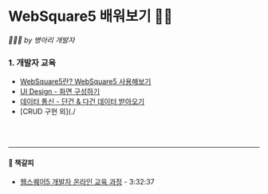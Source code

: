 # WebSquare5 배워보기 👩‍💻
*🐥🐣🐤 by 병아리 개발자*
<br/>

### 1. 개발자 교육

- [WebSquare5란? WebSquare5 사용해보기](./Summary1.md)
- [UI Design - 화면 구성하기](./Summary2.md)
- [데이터 통신 - 단건 & 다건 데이터 받아오기](./Summary3.md)
- [CRUD 구현 외](./

<br/>
<br/>
<hr>



#### 🔖 책갈피

- [웹스퀘어5 개발자 온라인 교육 과정](https://www.youtube.com/watch?v=KeHyCNx-z0o) - 3:32:37
